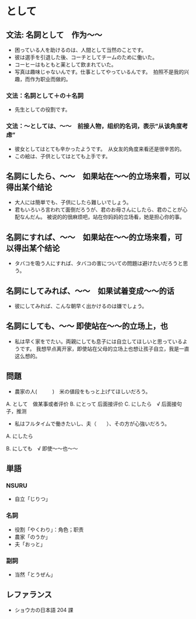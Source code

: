 # として

## 文法: 名詞として　作为～～

- 困っている人を助けるのは、人間として当然のことです。
- 彼は選手を引退した後、コーチとしてチームのために働いた。
- コーヒーはもともと薬として飲まれていた。
- 写真は趣味じゃないんです。仕事としてやっているんです。　拍照不是我的兴趣，而作为职业而做的。

### 文法：名詞として＋の＋名詞

- 先生としての役割です。

### 文法：〜としては、〜〜　前接人物，组织的名词，表示”从该角度考虑”

- 彼女としてはとても辛かったようです。　从女友的角度来看还是很辛苦的。
- この絵は、子供としてはとても上手です。

## 名詞にしたら、〜〜　如果站在～～的立场来看，可以得出某个结论

- 大人には簡単でも、子供にしたら難しいでしょう。
- 君もいろいろ言われて面倒だろうが、君のお母さんにしたら、君のことが心配なんだん。 被说的的很麻烦吧，站在你妈妈的立场看，她是担心你的事。

## 名詞にすれば、〜〜　如果站在～～的立场来看，可以得出某个结论

- タバコを吸う人にすれば、タバコの害についての問題は避けたいだろうと思う。

## 名詞にしてみれば、〜〜　如果试着变成～～的话

- 彼にしてみれば、こんな朝早く出かけるのは嫌でしょう。

## 名詞にしても、〜〜 即使站在～～的立场上，也

- 私は早く家をでたい。両親にしても息子には自立してほしいと思っているようです。 我想早点离开家，即使站在父母的立场上也想让孩子自立，我是一直这么想的。

## 問題

- 農家の人(　　　)　米の値段をもっと上げてほしいだろう。

A. として　做某事或者评价
B. にとって 后面接评价
C. にしたら　√ 后面接句子，推测

- 私はフルタイムで働きたいし、夫（　　）、その方が心強いだろう。

A. にしたら

B. にしても　√ 即使～～也～～

## 単語

### NSURU

- 自立「じりつ」

### 名詞

- 役割「やくわり」：角色；职责
- 農家「のうか」
- 夫「おっと」

### 副詞

- 当然「とうぜん」

## レファランス

- ショウカの日本語 204 課
